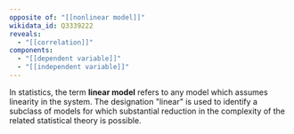 ```yaml
---
opposite of: "[[nonlinear model]]"
wikidata_id: Q3339222
reveals:
  - "[[correlation]]"
components:
  - "[[dependent variable]]"
  - "[[independent variable]]"
---
```

In statistics, the term **linear model** refers to any model which assumes linearity in the system. The designation "linear" is used to identify a subclass of models for which substantial reduction in the complexity of the related statistical theory is possible.


